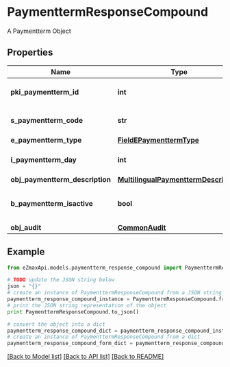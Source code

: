 # PaymenttermResponseCompound

A Paymentterm Object

## Properties

Name | Type | Description | Notes
------------ | ------------- | ------------- | -------------
**pki_paymentterm_id** | **int** | The unique ID of the Paymentterm | 
**s_paymentterm_code** | **str** | The code of the Paymentterm | 
**e_paymentterm_type** | [**FieldEPaymenttermType**](FieldEPaymenttermType.md) |  | 
**i_paymentterm_day** | **int** | The day of the Paymentterm | 
**obj_paymentterm_description** | [**MultilingualPaymenttermDescription**](MultilingualPaymenttermDescription.md) |  | 
**b_paymentterm_isactive** | **bool** | Whether the Paymentterm is active or not | 
**obj_audit** | [**CommonAudit**](CommonAudit.md) |  | 

## Example

```python
from eZmaxApi.models.paymentterm_response_compound import PaymenttermResponseCompound

# TODO update the JSON string below
json = "{}"
# create an instance of PaymenttermResponseCompound from a JSON string
paymentterm_response_compound_instance = PaymenttermResponseCompound.from_json(json)
# print the JSON string representation of the object
print PaymenttermResponseCompound.to_json()

# convert the object into a dict
paymentterm_response_compound_dict = paymentterm_response_compound_instance.to_dict()
# create an instance of PaymenttermResponseCompound from a dict
paymentterm_response_compound_form_dict = paymentterm_response_compound.from_dict(paymentterm_response_compound_dict)
```
[[Back to Model list]](../README.md#documentation-for-models) [[Back to API list]](../README.md#documentation-for-api-endpoints) [[Back to README]](../README.md)


